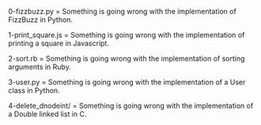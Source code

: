 0-fizzbuzz.py = Something is going wrong with the implementation of FizzBuzz in Python.

1-print_square.js = Something is going wrong with the implementation of printing a square in Javascript.

2-sort.rb = Something is going wrong with the implementation of sorting arguments in Ruby.

3-user.py = Something is going wrong with the implementation of a User class in Python.

4-delete_dnodeint/ = Something is going wrong with the implementation of a Double linked list in C.
